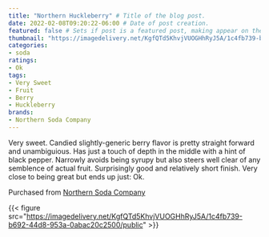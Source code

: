 ```yaml
---
title: "Northern Huckleberry" # Title of the blog post.
date: 2022-02-08T09:20:22-06:00 # Date of post creation.
featured: false # Sets if post is a featured post, making appear on the home page side bar.
thumbnail: "https://imagedelivery.net/KgfQTd5KhvjVUOGHhRyJ5A/1c4fb739-b692-44d8-953a-0abac20c2500/thumb" # Sets thumbnail image appearing inside card on homepage.
categories:
- soda
ratings:
- Ok
tags:
- Very Sweet
- Fruit
- Berry
- Huckleberry
brands:
- Northern Soda Company
---
```


Very sweet. Candied slightly-generic berry flavor is pretty straight forward and unambiguious. Has just a touch of depth in the middle with a hint of black pepper. Narrowly avoids being syrupy but also steers well clear of any semblence of actual fruit. Surprisingly good and relatively short finish. Very close to being great but ends up just: Ok.

Purchased from [Northern Soda Company](https://northernsoda.com)

{{< figure src="https://imagedelivery.net/KgfQTd5KhvjVUOGHhRyJ5A/1c4fb739-b692-44d8-953a-0abac20c2500/public" >}}